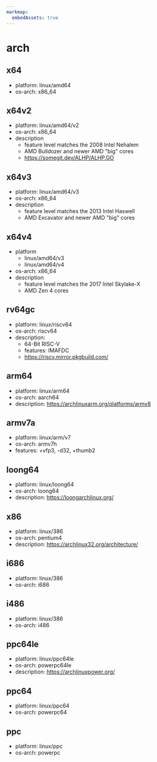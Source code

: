 ```yaml
---
markmap:
  embedAssets: true
---
```


# arch

## x64

- platform: linux/amd64
- os-arch: x86_64

## x64v2

- platform: linux/amd64/v2
- os-arch: x86_64
- description
  - feature level matches the 2008 Intel Nehalem
  - AMD Bulldozer and newer AMD "big" cores
  - <https://somegit.dev/ALHP/ALHP.GO>

## x64v3

- platform: linux/amd64/v3
- os-arch: x86_64
- description
  - feature level matches the 2013 Intel Haswell
  - AMD Excavator and newer AMD "big" cores

## x64v4

- platform
  - linux/amd64/v3
  - linux/amd64/v4
- os-arch: x86_64
- description
  - feature level matches the 2017 Intel Skylake-X
  - AMD Zen 4 cores

## rv64gc

- platform: linux/riscv64
- os-arch: riscv64
- description:
  - 64-Bit RISC-V
  - features: IMAFDC
  - <https://riscv.mirror.pkgbuild.com/>

## arm64

- platform: linux/arm64
- os-arch: aarch64
- description: <https://archlinuxarm.org/platforms/armv8>

## armv7a

- platform: linux/arm/v7
- os-arch: armv7h
- features: +vfp3, -d32, +thumb2

## loong64

- platform: linux/loong64
- os-arch: loong64
- description: <https://loongarchlinux.org/>

## x86

- platform: linux/386
- os-arch: pentium4
- description: <https://archlinux32.org/architecture/>

## i686

- platform: linux/386
- os-arch: i686

## i486

- platform: linux/386
- os-arch: i486

## ppc64le

- platform: linux/ppc64le
- os-arch: powerpc64le
- description: <https://archlinuxpower.org/>

## ppc64

- platform: linux/ppc64
- os-arch: powerpc64

## ppc

- platform: linux/ppc
- os-arch: powerpc
